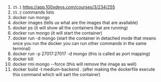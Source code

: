 1. `15.1` https://app.100xdevs.com/courses/3/234/255
2. `15.2`
   commands lists
3. docker run mongo
4. docker images (tells us what are the images that are available)
5. docker ps (it will show all the containers that are running)
6. docker run mongo (it will start the container)
7. docker run -d mongo (start the container in detached mode that means once you run the docker you can run other commands in the same terminal)
8. docker run -p 27017:27017 -d mongo (this is called as port mapping)
9. docker kill <container id>
10. docker rmi mongo --force (this will remove the image as well)
11. docker build -t medium-backend . (after making the dockerfile execute this command which will sart the container)

